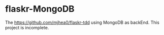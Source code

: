 # flaskr-MongoDB
The https://github.com/mjhea0/flaskr-tdd using MongoDB as backEnd.
This project is incomplete. 
